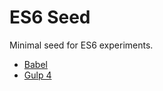 # ES6 Seed
Minimal seed for ES6 experiments.
- [Babel](https://github.com/babel/babel)
- [Gulp 4](https://github.com/gulpjs/gulp/tree/4.0)
